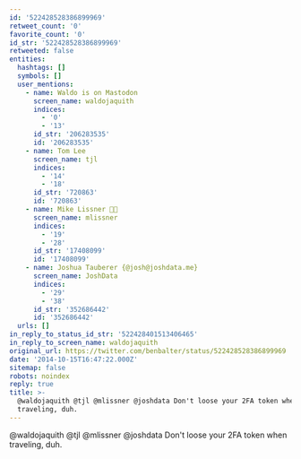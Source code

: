 ```yaml
---
id: '522428528386899969'
retweet_count: '0'
favorite_count: '0'
id_str: '522428528386899969'
retweeted: false
entities:
  hashtags: []
  symbols: []
  user_mentions:
    - name: Waldo is on Mastodon
      screen_name: waldojaquith
      indices:
        - '0'
        - '13'
      id_str: '206283535'
      id: '206283535'
    - name: Tom Lee
      screen_name: tjl
      indices:
        - '14'
        - '18'
      id_str: '720863'
      id: '720863'
    - name: Mike Lissner 🏳️‍🌈
      screen_name: mlissner
      indices:
        - '19'
        - '28'
      id_str: '17408099'
      id: '17408099'
    - name: Joshua Tauberer {@josh@joshdata.me}
      screen_name: JoshData
      indices:
        - '29'
        - '38'
      id_str: '352686442'
      id: '352686442'
  urls: []
in_reply_to_status_id_str: '522428401513406465'
in_reply_to_screen_name: waldojaquith
original_url: https://twitter.com/benbalter/status/522428528386899969
date: '2014-10-15T16:47:22.000Z'
sitemap: false
robots: noindex
reply: true
title: >-
  @waldojaquith @tjl @mlissner @joshdata Don't loose your 2FA token when
  traveling, duh.
---
```


@waldojaquith @tjl @mlissner @joshdata Don't loose your 2FA token when traveling, duh.